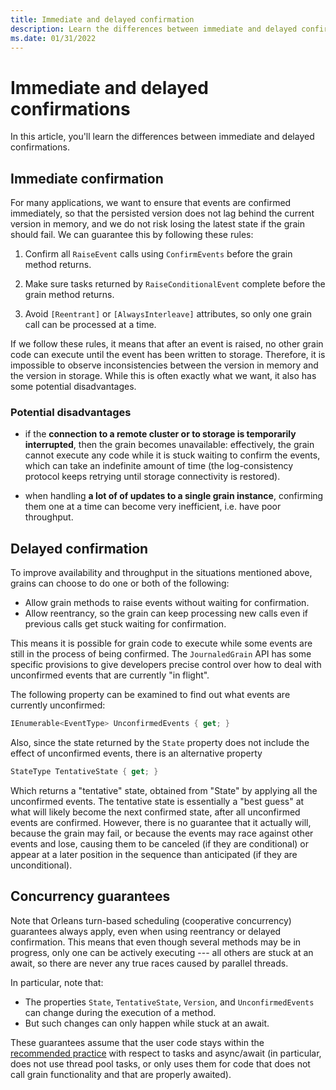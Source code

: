 ```yaml
---
title: Immediate and delayed confirmation
description: Learn the differences between immediate and delayed confirmation in .NET Orleans.
ms.date: 01/31/2022
---
```


# Immediate and delayed confirmations

In this article, you'll learn the differences between immediate and delayed confirmations.

## Immediate confirmation

For many applications, we want to ensure that events are confirmed immediately, so that the persisted version does not lag behind the current version in memory, and we do not risk losing the latest state if the grain should fail. We can guarantee this by following these rules:

1. Confirm all `RaiseEvent` calls using `ConfirmEvents` before the grain method returns.

1. Make sure tasks returned by `RaiseConditionalEvent` complete before the grain method returns.

1. Avoid  `[Reentrant]` or `[AlwaysInterleave]` attributes, so only one grain call can be processed at a time.

If we follow these rules, it means that after an event is raised, no other grain code can execute until the event has been written to storage. Therefore, it is impossible to observe inconsistencies between the version in memory and the version in storage. While this is often exactly what we want, it also has some potential disadvantages.

### Potential disadvantages

* if the **connection to a remote cluster or to storage is temporarily interrupted**, then the grain becomes unavailable: effectively, the grain cannot execute any code while it is stuck waiting to confirm the events, which can take an indefinite amount of time (the log-consistency protocol keeps retrying until storage connectivity is restored).

* when handling **a lot of of updates to a single grain instance**, confirming them one at a time can become very inefficient, i.e. have poor throughput.

## Delayed confirmation

To improve availability and throughput in the situations mentioned above, grains can choose to do one or both of the following:

* Allow grain methods to raise events without waiting for confirmation.
* Allow reentrancy, so the grain can keep processing new calls even if previous calls get stuck waiting for confirmation.

This means it is possible for grain code to execute while some events are still in the process of being confirmed. The `JournaledGrain` API has some specific provisions to give developers precise control over how to deal with unconfirmed events that are currently "in flight".

The following property can be examined to find out what events are currently unconfirmed:

```csharp
IEnumerable<EventType> UnconfirmedEvents { get; }
```

Also, since the state returned by the `State` property does not include the effect of unconfirmed events, there is an alternative property

```csharp
StateType TentativeState { get; }
```

Which returns a "tentative" state, obtained from "State" by applying all the unconfirmed events. The tentative state is essentially a "best guess" at what will likely become the next confirmed state, after all unconfirmed events are confirmed. However, there is no guarantee that it actually will, because the grain may fail, or because the events may race against other events and lose, causing them to be canceled (if they are conditional) or appear at a later position in the sequence than anticipated (if they are unconditional).

## Concurrency guarantees

Note that Orleans turn-based scheduling (cooperative concurrency) guarantees always apply, even when using reentrancy or delayed confirmation. This means that even though several methods may be in progress, only one can be actively executing --- all others are stuck at an await, so there are never any true races caused by parallel threads.

In particular, note that:

- The properties `State`, `TentativeState`, `Version`, and `UnconfirmedEvents` can change during the execution of a  method.
- But such changes can only happen while stuck at an await.

These guarantees assume that the user code stays within the [recommended practice](../grains/external-tasks-and-grains.md) with respect to tasks and async/await (in particular, does not use thread pool tasks, or only uses them for code that does not call grain functionality and that are properly awaited).  
